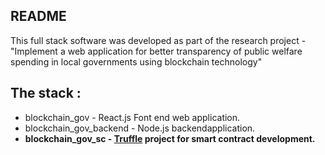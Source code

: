 ## README

This full stack software was developed as part of the research project -  "Implement a web application for better transparency of public welfare
spending in local governments using blockchain technology" 

## The stack :
 * blockchain_gov - React.js Font end web application.
 * blockchain_gov_backend - Node.js backendapplication.
 * <b>blockchain_gov_sc - [Truffle](https://truffleframework.com/tutorials) project for smart contract development.</b>



